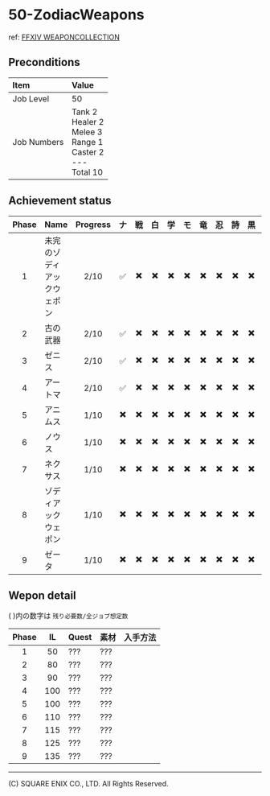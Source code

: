 # 50-ZodiacWeapons

ref: [FFXIV WEAPONCOLLECTION](https://weapon.ffxivcollection.com/where/zw/)

## Preconditions

| Item | Value |
| :--- | :--- |
| Job Level | 50 |
| Job Numbers | Tank 2<br />Healer 2<br />Melee 3<br />Range 1<br />Caster 2<br />---<br />Total 10 |

## Achievement status

| Phase | Name | Progress | ナ | 戦 | 白 | 学 | モ | 竜 | 忍 | 詩 | 黒 | 召 |
| :---: | :--- | :---: | :---: | :---: | :---: | :---: | :---: | :---: | :---: | :---: | :---: | :---: |
| 1 | 未完のゾディアックウェポン | 2/10 | :white_check_mark: | :heavy_multiplication_x: | :heavy_multiplication_x: | :heavy_multiplication_x: | :heavy_multiplication_x: | :heavy_multiplication_x: | :heavy_multiplication_x: | :heavy_multiplication_x: | :heavy_multiplication_x: | :white_check_mark: |
| 2 | 古の武器 | 2/10 | :white_check_mark: | :heavy_multiplication_x: | :heavy_multiplication_x: | :heavy_multiplication_x: | :heavy_multiplication_x: | :heavy_multiplication_x: | :heavy_multiplication_x: | :heavy_multiplication_x: | :heavy_multiplication_x: | :white_check_mark: |
| 3 | ゼニス | 2/10 | :white_check_mark: | :heavy_multiplication_x: | :heavy_multiplication_x: | :heavy_multiplication_x: | :heavy_multiplication_x: | :heavy_multiplication_x: | :heavy_multiplication_x: | :heavy_multiplication_x: | :heavy_multiplication_x: | :white_check_mark: |
| 4 | アートマ | 2/10 | :white_check_mark: | :heavy_multiplication_x: | :heavy_multiplication_x: | :heavy_multiplication_x: | :heavy_multiplication_x: | :heavy_multiplication_x: | :heavy_multiplication_x: | :heavy_multiplication_x: | :heavy_multiplication_x: | :white_check_mark: |
| 5 | アニムス | 1/10 | :heavy_multiplication_x: | :heavy_multiplication_x: | :heavy_multiplication_x: | :heavy_multiplication_x: | :heavy_multiplication_x: | :heavy_multiplication_x: | :heavy_multiplication_x: | :heavy_multiplication_x: | :heavy_multiplication_x: | :white_check_mark: |
| 6 | ノウス | 1/10 | :heavy_multiplication_x: | :heavy_multiplication_x: | :heavy_multiplication_x: | :heavy_multiplication_x: | :heavy_multiplication_x: | :heavy_multiplication_x: | :heavy_multiplication_x: | :heavy_multiplication_x: | :heavy_multiplication_x: | :white_check_mark: |
| 7 | ネクサス | 1/10 | :heavy_multiplication_x: | :heavy_multiplication_x: | :heavy_multiplication_x: | :heavy_multiplication_x: | :heavy_multiplication_x: | :heavy_multiplication_x: | :heavy_multiplication_x: | :heavy_multiplication_x: | :heavy_multiplication_x: | :white_check_mark: |
| 8 | ゾディアックウェポン | 1/10 | :heavy_multiplication_x: | :heavy_multiplication_x: | :heavy_multiplication_x: | :heavy_multiplication_x: | :heavy_multiplication_x: | :heavy_multiplication_x: | :heavy_multiplication_x: | :heavy_multiplication_x: | :heavy_multiplication_x: | :white_check_mark: |
| 9 | ゼータ | 1/10 | :heavy_multiplication_x: | :heavy_multiplication_x: | :heavy_multiplication_x: | :heavy_multiplication_x: | :heavy_multiplication_x: | :heavy_multiplication_x: | :heavy_multiplication_x: | :heavy_multiplication_x: | :heavy_multiplication_x: | :white_check_mark: |

## Wepon detail

( )内の数字は `残り必要数/全ジョブ想定数`

| Phase | IL | Quest | 素材 | 入手方法 |
| :---: | :---: | :--- | :--- | :--- |
| 1 | 50 | ??? | ??? | 
| 2 | 80 | ??? | ??? | 
| 3 | 90 | ??? | ??? | 
| 4 | 100 | ??? | ??? | 
| 5 | 100 | ??? | ??? | 
| 6 | 110 | ??? | ??? | 
| 7 | 115 | ??? | ??? | 
| 8 | 125 | ??? | ??? | 
| 9 | 135 | ??? | ??? | 

---
(C) SQUARE ENIX CO., LTD. All Rights Reserved.
